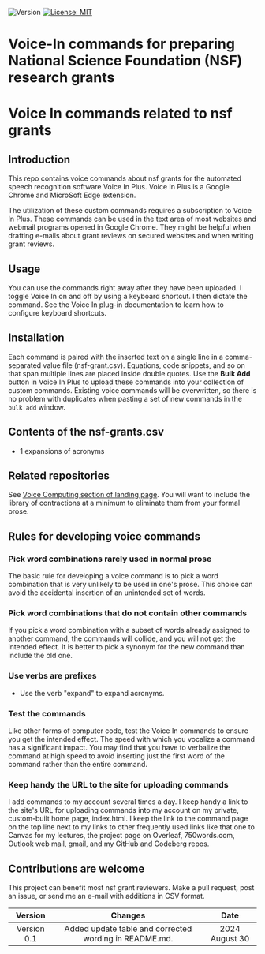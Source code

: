 ![Version](https://img.shields.io/static/v1?label=nsf-grants-voice-in&message=0.1&color=brightcolor)
[![License: MIT](https://img.shields.io/badge/License-MIT-blue.svg)](https://opensource.org/licenses/MIT)

# Voice-In commands for preparing National Science Foundation (NSF) research grants


# Voice In commands related to nsf grants

## Introduction
This repo contains voice commands about nsf grants for the automated speech recognition software Voice In Plus.
Voice In Plus is a Google Chrome and MicroSoft Edge extension.

The utilization of these custom commands requires a subscription to Voice In Plus.
These commands can be used in the text area of most websites and webmail programs opened in Google Chrome.
They might be helpful when drafting e-mails about grant reviews on secured websites and when writing grant reviews.

## Usage
You can use the commands right away after they have been uploaded.
I toggle Voice In on and off by using a keyboard shortcut.
I then dictate the command.
See the Voice In plug-in documentation to learn how to configure keyboard shortcuts.

## Installation
Each command is paired with the inserted text on a single line in a comma-separated value file (nsf-grant.csv).
Equations, code snippets, and so on that span multiple lines are placed inside double quotes.
Use the **Bulk Add** button in Voice In Plus to upload these commands into your collection of custom commands.
Existing voice commands will be overwritten, so there is no problem with duplicates when pasting a set of new commands in the `bulk add` window.

## Contents of the nsf-grants.csv

- 1 expansions of acronyms


## Related repositories
See [Voice Computing section of landing page](https://github.com/MooersLab/MooersLab?tab=readme-ov-file#voice-computing).
You will want to include the library of contractions at a minimum to eliminate them from your formal prose.

## Rules for developing voice commands

### Pick word combinations rarely used in normal prose
The basic rule for developing a voice command is to pick a word combination that is very unlikely to be used in one's prose.
This choice can avoid the accidental insertion of an unintended set of words.

### Pick word combinations that do not contain other commands
If you pick a word combination with a subset of words already assigned to another command, the commands will collide, and you will not get the intended effect.
It is better to pick a synonym for the new command than include the old one.

### Use verbs are prefixes

- Use the verb "expand" to expand acronyms.


### Test the commands
Like other forms of computer code, test the Voice In commands to ensure you get the intended effect.
The speed with which you vocalize a command has a significant impact.
You may find that you have to verbalize the command at high speed to avoid inserting just the first word of the command rather than the entire command.

### Keep handy the URL to the site for uploading commands
I add commands to my account several times a day.
I keep handy a link to the site's URL for uploading commands into my account on my private, custom-built home page, index.html.
I keep the link to the command page on the top line next to my links to other frequently used links like that one to Canvas for my lectures, the project page on Overleaf, 750words.com, Outlook web mail, gmail, and my GitHub and Codeberg repos.

## Contributions are welcome
This project can benefit most nsf grant reviewers.
Make a pull request, post an issue, or send me an e-mail with additions in CSV format.

|Version      | Changes                                                                                                                                    | Date                 |
|:-----------:|:------------------------------------------------------------------------------------------------------------------------------------------:|:--------------------:|
| Version 0.1 |  Added update table and corrected wording in README.md.                                                                                    | 2024 August 30        |
